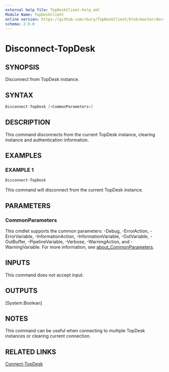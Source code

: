 ```yaml
---
external help file: TopDeskClient-help.xml
Module Name: TopDeskClient
online version: https://github.com/rbury/TopDeskClient/blob/master/docs/Disconnect-TopDesk.md
schema: 2.0.0
---
```


# Disconnect-TopDesk

## SYNOPSIS

Disconnect from TopDesk instance.

## SYNTAX

``` Powershell
Disconnect-TopDesk [<CommonParameters>]
```

## DESCRIPTION

This command disconnects from the current TopDesk instance, clearing instance and authentication information.

## EXAMPLES

### EXAMPLE 1

``` Powershell
Disconnect-TopDesk
```

This command will disconnect from the current TopDesk instance.

## PARAMETERS

### CommonParameters

This cmdlet supports the common parameters: -Debug, -ErrorAction, -ErrorVariable, -InformationAction, -InformationVariable, -OutVariable, -OutBuffer, -PipelineVariable, -Verbose, -WarningAction, and -WarningVariable. For more information, see [about_CommonParameters](http://go.microsoft.com/fwlink/?LinkID=113216).

## INPUTS

This command does not accept input.

## OUTPUTS

[System.Boolean]

## NOTES

This command can be useful when connecting to multiple TopDesk instances or clearing current connection.

## RELATED LINKS

[Connect-TopDesk](https://github.com/rbury/TopDeskClient/blob/master/docs/Connect-TopDesk.md)
